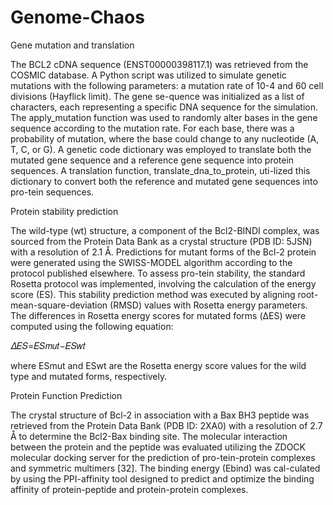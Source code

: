# Genome-Chaos
 Gene mutation and translation

The BCL2 cDNA sequence (ENST00000398117.1) was retrieved from the COSMIC database. A Python script was utilized to simulate genetic mutations with the following parameters: a mutation rate of 10-4 and 60 cell divisions (Hayflick limit). The gene se-quence was initialized as a list of characters, each representing a specific DNA sequence for the simulation. The apply_mutation function was used to randomly alter bases in the gene sequence according to the mutation rate. For each base, there was a probability of mutation, where the base could change to any nucleotide (A, T, C, or G). A genetic code dictionary was employed to translate both the mutated gene sequence and a reference gene sequence into protein sequences. A translation function, translate_dna_to_protein, uti-lized this dictionary to convert both the reference and mutated gene sequences into pro-tein sequences.

Protein stability prediction

The wild-type (wt) structure, a component of the Bcl2-BINDI complex, was sourced from the Protein Data Bank as a crystal structure (PDB ID: 5JSN) with a resolution of 2.1 Å. Predictions for mutant forms of the Bcl-2 protein were generated using the SWISS-MODEL algorithm according to the protocol published elsewhere. To assess pro-tein stability, the standard Rosetta protocol was implemented, involving the calculation of the energy score (ES). This stability prediction method was executed by aligning root-mean-square-deviation (RMSD) values with Rosetta energy parameters. The differences in Rosetta energy scores for mutated forms (ΔES) were computed using the following equation:

𝛥𝐸𝑆=𝐸𝑆𝑚𝑢𝑡−𝐸𝑆𝑤𝑡 

where ESmut and ESwt are the Rosetta energy score values for the wild type and mutated forms, respectively.

Protein Function Prediction

The crystal structure of Bcl-2 in association with a Bax BH3 peptide was retrieved from the Protein Data Bank (PDB ID: 2XA0) with a resolution of 2.7 Å to determine the Bcl2-Bax binding site. The molecular interaction between the protein and the peptide was evaluated utilizing the ZDOCK molecular docking server for the prediction of pro-tein-protein complexes and symmetric multimers [32]. The binding energy (Ebind) was cal-culated by using the PPI-affinity tool designed to predict and optimize the binding affinity of protein-peptide and protein-protein complexes.
